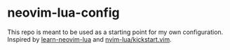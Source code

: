 # neovim-lua-config

This repo is meant to be used as a starting point for my own configuration. Inspired by [learn-neovim-lua](https://github.com/nshen/learn-neovim-lua/tree/bak/docs) and [nvim-lua/kickstart.vim](https://github.com/nvim-lua/kickstart.nvim).

